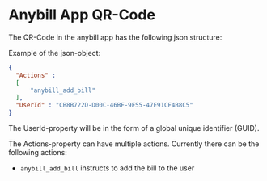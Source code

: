 # Anybill App QR-Code
The QR-Code in the anybill app has the following json structure:

Example of the json-object:
```json
{
  "Actions" : 
  [
      "anybill_add_bill"
  ],
  "UserId" : "CB8B722D-D00C-46BF-9F55-47E91CF4B8C5"
}
```

The UserId-property will be in the form of a global unique identifier (GUID).

The Actions-property can have multiple actions. Currently there can be the following actions:
- `anybill_add_bill` instructs to add the bill to the user  